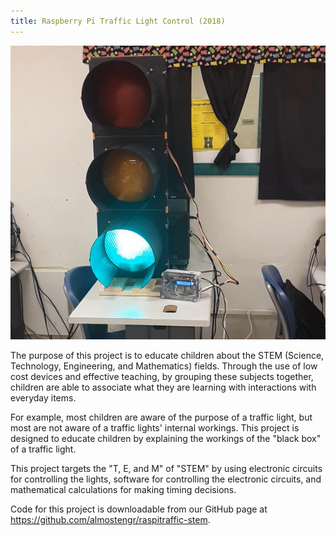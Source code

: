 ```yaml
---
title: Raspberry Pi Traffic Light Control (2018)
---
```


![Traffic light](/images/portfolio_trafficlight2.jpg)

The purpose of this project is to educate children about the STEM (Science, Technology,
Engineering, and Mathematics) fields. Through the use of low cost devices and effective teaching, by grouping these subjects together, children are able to associate what they are learning with interactions with everyday items.

For example, most children are aware of the purpose of a traffic light, but most are not aware of a traffic lights' internal workings. This project is designed to educate children by explaining the workings of the "black box" of a traffic light.

This project targets the "T, E, and M" of "STEM" by using electronic circuits for controlling the lights, software for controlling the electronic circuits, and mathematical calculations for making timing decisions.

Code for this project is downloadable from our GitHub page at
<a href="https://github.com/almostengr/raspitraffic-stem" target="_blank">https://github.com/almostengr/raspitraffic-stem</a>.